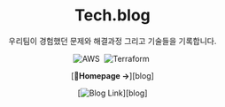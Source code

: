 <div align="center">

# Tech.blog

우리팀이 경험했던 문제와 해결과정 그리고 기술들을 기록합니다.

<img alt="AWS" src="https://img.shields.io/badge/AWS-%23FF9900.svg?style=for-the-badge&logo=amazon-aws&logoColor=white"/>&nbsp;
<img alt="Terraform" src="https://img.shields.io/badge/terraform-%235835CC.svg?style=for-the-badge&logo=terraform&logoColor=white"/>&nbsp;

[**Homepage →**][blog]

[![Blog Link](https://side-project-family.github.io/tech_blog)][blog]

</div>

